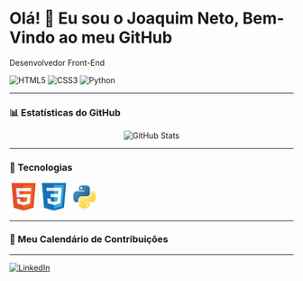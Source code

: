 # Olá! 👋 Eu sou o Joaquim Neto, Bem-Vindo ao meu GitHub  
Desenvolvedor Front-End  

<p>
  <img alt="HTML5" src="https://img.shields.io/badge/HTML5-E34F26?style=for-the-badge&logo=html5&logoColor=white"/>
  <img alt="CSS3" src="https://img.shields.io/badge/CSS3-1572B6?style=for-the-badge&logo=css3&logoColor=white"/>
  <img alt="Python" src="https://img.shields.io/badge/Python-3776AB?style=for-the-badge&logo=python&logoColor=white"/>
</p>

---

### 📊 Estatísticas do GitHub  
<div align="center">
  <img src="https://github-readme-stats.vercel.app/api?username=seu-usuario&show_icons=true&theme=dark&hide_title=true&hide_rank=true" alt="GitHub Stats" />
</div>

---

### 🚀 Tecnologias  
<p>
  <img alt="HTML5" src="https://raw.githubusercontent.com/devicons/devicon/master/icons/html5/html5-original.svg" width="50"/>
  <img alt="CSS3" src="https://raw.githubusercontent.com/devicons/devicon/master/icons/css3/css3-original.svg" width="50"/>
  <img alt="Python" src="https://raw.githubusercontent.com/devicons/devicon/master/icons/python/python-original.svg" width="50"/>
</p>

---

### 📅 Meu Calendário de Contribuições

<div id="github-calendar"></div>

<script src="https://cdn.jsdelivr.net/npm/github-calendar@latest/dist/github-calendar.min.js"></script>
<script>
  GitHubCalendar("#github-calendar", "seu-usuario", {
    responsive: true,
    global_stats: true,
  }).then(() => {
    // animação simples ao carregar
    const calendar = document.querySelector("#github-calendar");
    calendar.style.opacity = 0;
    calendar.style.transition = "opacity 1s ease-in-out";
    setTimeout(() => {
      calendar.style.opacity = 1;
    }, 100);
  });
</script>

---

[![LinkedIn](https://img.shields.io/badge/-LinkedIn-0A66C2?style=for-the-badge&logo=linkedin&logoColor=white)](https://linkedin.com/in/seu-perfil)
